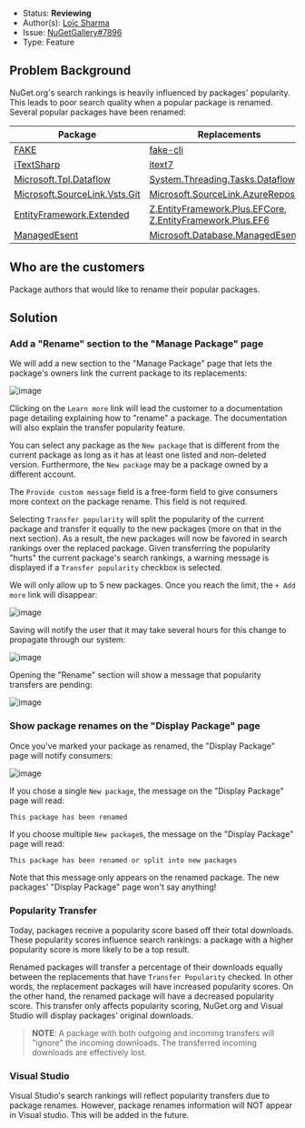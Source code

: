 * Status: **Reviewing**
* Author(s): [Loïc Sharma](https://github.com/loic-sharma)
* Issue: [NuGetGallery#7896](https://github.com/NuGet/NuGetGallery/issues/7896)
* Type: Feature

## Problem Background

NuGet.org's search rankings is heavily influenced by packages' popularity. This leads to poor search quality when a popular package is renamed. Several popular packages have been renamed:

Package | Replacements
-- | --
[FAKE](https://www.nuget.org/packages/FAKE/) | [fake-cli](https://www.nuget.org/packages/fake-cli/)
[iTextSharp](https://www.nuget.org/packages/iTextSharp/) | [itext7](https://www.nuget.org/packages/itext7/)
[Microsoft.Tpl.Dataflow](https://www.nuget.org/packages/Microsoft.Tpl.Dataflow/) | [System.Threading.Tasks.Dataflow](https://www.nuget.org/packages/System.Threading.Tasks.Dataflow/)
[Microsoft.SourceLink.Vsts.Git](https://www.nuget.org/packages/Microsoft.SourceLink.Vsts.Git) | [Microsoft.SourceLink.AzureRepos.Git](https://www.nuget.org/packages/Microsoft.SourceLink.AzureRepos.Git/)
[EntityFramework.Extended](https://www.nuget.org/packages/EntityFramework.Extended/) |[ Z.EntityFramework.Plus.EFCore](https://www.nuget.org/packages/Z.EntityFramework.Plus.EFCore/), [Z.EntityFramework.Plus.EF6](https://www.nuget.org/packages/Z.EntityFramework.Plus.EF6/)
[ManagedEsent](https://www.nuget.org/packages/ManagedEsent/) | [Microsoft.Database.ManagedEsent](https://www.nuget.org/packages/Microsoft.Database.ManagedEsent/)

## Who are the customers

Package authors that would like to rename their popular packages.

## Solution

### Add a "Rename" section to the "Manage Package" page

We will add a new section to the "Manage Package" page that lets the package's owners link the current package to its replacements:

![image](https://user-images.githubusercontent.com/737941/77343450-ea787300-6cee-11ea-95f1-935ffc452fd1.png)

Clicking on the `Learn more` link will lead the customer to a documentation page detailing explaining how to "rename" a package. The documentation will also explain the transfer popularity feature.

You can select any package as the `New package` that is different from the current package as long as it has at least one listed and non-deleted version. Furthermore, the `New package` may be a package owned by a different account.

The `Provide custom message` field is a free-form field to give consumers more context on the package rename. This field is not required.

Selecting `Transfer popularity` will split the popularity of the current package and transfer it equally to the new packages (more on that in the next section). As a result, the new packages will now be favored in search rankings over the replaced package. Given transferring the popularity "hurts" the current package's search rankings, a warning message is displayed if a `Transfer popularity` checkbox is selected.

We will only allow up to 5 new packages. Once you reach the limit, the `+ Add more` link will disappear:

![image](https://user-images.githubusercontent.com/737941/79151860-146a0600-7d80-11ea-9449-bae28e6f527e.png)

Saving will notify the user that it may take several hours for this change to propagate through our system:

![image](https://user-images.githubusercontent.com/737941/79152031-5c892880-7d80-11ea-9bf3-82f09bcd4835.png)

Opening the "Rename" section will show a message that popularity transfers are pending:

![image](https://user-images.githubusercontent.com/737941/79151940-3794b580-7d80-11ea-82d8-09d4347dd235.png)

### Show package renames on the "Display Package" page

Once you've marked your package as renamed, the "Display Package" page will notify consumers:

![image](https://user-images.githubusercontent.com/737941/79152134-83dff580-7d80-11ea-9948-8b94802fe84f.png)

If you chose a single `New package`, the message on the "Display Package" page will read:

	This package has been renamed

If you choose multiple `New package`s, the message on the "Display Package" page will read:

	This package has been renamed or split into new packages

Note that this message only appears on the renamed package. The new packages' "Display Package" page won't say anything!

### Popularity Transfer
Today, packages receive a popularity score based off their total downloads. These popularity scores influence search rankings: a package with a higher popularity score is more likely to be a top result.

Renamed packages will transfer a percentage of their downloads equally between the replacements that have `Transfer Popularity` checked. In other words, the replacement packages will have increased popularity scores. On the other hand, the renamed package will have a decreased popularity score. This transfer only affects popularity scoring, NuGet.org and Visual Studio will display packages' original downloads.

> **NOTE**: A package with both outgoing and incoming transfers will "ignore" the incoming downloads. The transferred incoming downloads are effectively lost.

### Visual Studio

Visual Studio's search rankings will reflect popularity transfers due to package renames. However, package renames information will NOT appear in Visual studio. This will be added in the future.